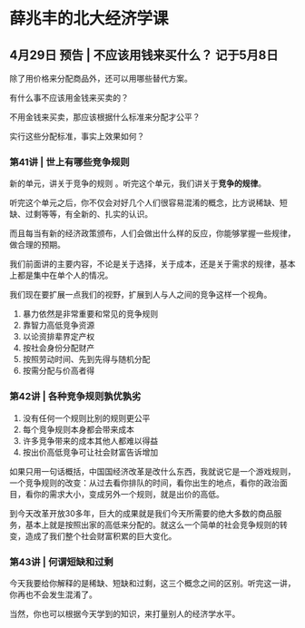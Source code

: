 # 薛兆丰的北大经济学课

## 4月29日 预告 | 不应该用钱来买什么？   记于5月8日

除了用价格来分配商品外，还可以用哪些替代方案。

有什么事不应该用金钱来买卖的？

不用金钱来买卖，那应该根据什么标准来分配才公平？

实行这些分配标准，事实上效果如何？

### 第41讲 | 世上有哪些竞争规则

新的单元，讲关于竞争的规则 。听完这个单元，我们讲关于**竞争的规律**。

听完这个单元之后，你不仅会对好几个人们很容易混淆的概念，比方说稀缺、短缺、过剩等等，有全新的、扎实的认识。

而且每当有新的经济政策颁布，人们会做出什么样的反应，你能够掌握一些规律，做合理的预期。

我们前面讲的主要内容，不论是关于选择，关于成本，还是关于需求的规律，基本上都是集中在单个人的情况。

我们现在要扩展一点我们的视野，扩展到人与人之间的竞争这样一个视角。

1. 暴力依然是非常重要和常见的竞争规则
2. 靠智力高低竞争资源
3. 以论资排辈界定产权
4. 按社会身份分配财产
5. 按照劳动时间、先到先得与随机分配
6. 按需分配与价高者得



### 第42讲 | 各种竞争规则孰优孰劣



1. 没有任何一个规则比别的规则更公平
2. 每个竞争规则本身都会带来成本
3. 许多竞争带来的成本其他人都难以得益
4. 按出价高低竞争可让社会财富告诉增加

如果只用一句话概括，中国国经济改革是改什么东西，我就说它是一个游戏规则，一个竞争规则的改变：从过去看你排队的时间，看你出生的地点，看你的政治面目，看你的需求大小，变成另外一个规则，就是出价的高低。

到今天改革开放30多年，巨大的成果就是我们今天所需要的绝大多数的商品服务，基本上就是按照出家的高低来分配的。就这么一个简单的社会竞争规则的转变，造成了我们整个社会财富积累的巨大变化。



### 第43讲 | 何谓短缺和过剩

今天我要给你解释的是稀缺、短缺和过剩，这三个概念之间的区别。听完这一讲，你再也不会发生混淆了。

当然，你也可以根据今天学到的知识，来打量别人的经济学水平。

